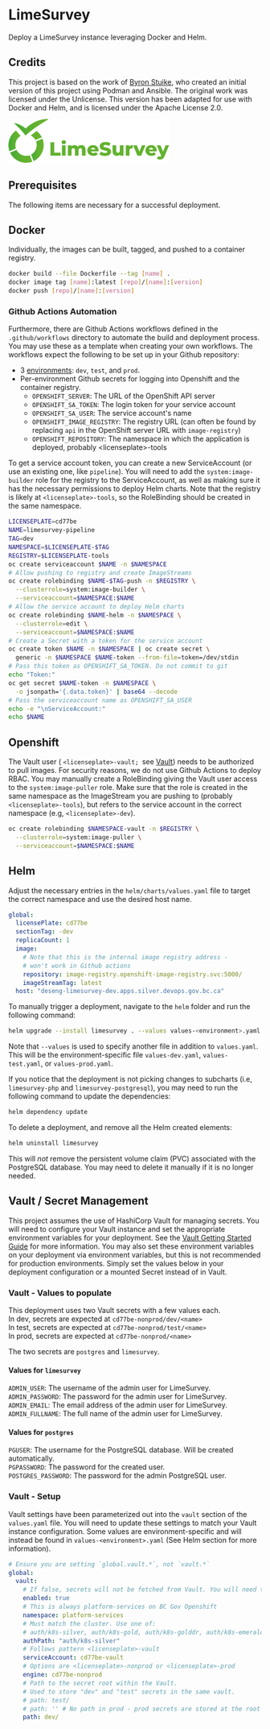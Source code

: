 # LimeSurvey

Deploy a LimeSurvey instance leveraging Docker and Helm.

## Credits

This project is based on the work of [Byron Stuike](https://github.com/farghul), who created an initial version of this project using Podman and Ansible. The original work was licensed under the Unlicense. This version has been adapted for use with Docker and Helm, and is licensed under the Apache License 2.0.

![LimeSurvey logo](limesurvey.svg)

## Prerequisites

The following items are necessary for a successful deployment.

## Docker

Individually, the images can be built, tagged, and pushed to a container registry.

```bash
docker build --file Dockerfile --tag [name] .
docker image tag [name]:latest [repo]/[name]:[version]
docker push [repo]/[name]:[version]
```

### Github Actions Automation

Furthermore, there are Github Actions workflows defined in the `.github/workflows` directory to automate the build and deployment process. You may use these as a template when creating your own workflows.
The workflows expect the following to be set up in your Github repository:

- 3 [environments](https://docs.github.com/en/actions/how-tos/deploy/configure-and-manage-deployments/manage-environments): `dev`, `test`, and `prod`.
- Per-environment Github secrets for logging into Openshift and the container registry.
  - `OPENSHIFT_SERVER`: The URL of the OpenShift API server
  - `OPENSHIFT_SA_TOKEN`: The login token for your service account
  - `OPENSHIFT_SA_USER`: The service account's name
  - `OPENSHIFT_IMAGE_REGISTRY`: The registry URL (can often be found by replacing `api` in the OpenShift server URL with `image-registry`)
  - `OPENSHIFT_REPOSITORY`: The namespace in which the application is deployed, probably \<licenseplate\>-tools

To get a service account token, you can create a new ServiceAccount (or use an existing one, like `pipeline`). You will need to add the `system:image-builder` role for the registry to the ServiceAccount, as well as making sure it has the necessary permissions to deploy Helm charts. Note that the registry is likely at `<licenseplate>-tools`, so the RoleBinding should be created in the same namespace.

```bash
LICENSEPLATE=cd77be
NAME=limesurvey-pipeline
TAG=dev
NAMESPACE=$LICENSEPLATE-$TAG
REGISTRY=$LICENSEPLATE-tools
oc create serviceaccount $NAME -n $NAMESPACE
# Allow pushing to registry and create ImageStreams
oc create rolebinding $NAME-$TAG-push -n $REGISTRY \
  --clusterrole=system:image-builder \
  --serviceaccount=$NAMESPACE:$NAME
# Allow the service account to deploy Helm charts
oc create rolebinding $NAME-helm -n $NAMESPACE \
  --clusterrole=edit \
  --serviceaccount=$NAMESPACE:$NAME
# Create a Secret with a token for the service account
oc create token $NAME -n $NAMESPACE | oc create secret \
  generic -n $NAMESPACE $NAME-token --from-file=token=/dev/stdin
# Pass this token as OPENSHIFT_SA_TOKEN. Do not commit to git
echo "Token:"
oc get secret $NAME-token -n $NAMESPACE \
  -o jsonpath='{.data.token}' | base64 --decode
# Pass the serviceaccount name as OPENSHIFT_SA_USER
echo -e "\nServiceAccount:"
echo $NAME
```

## Openshift

The Vault user ( `<licenseplate>-vault; `see [Vault](#vault--secret-management)) needs to be authorized to pull images. For security reasons, we do not use Github Actions to deploy RBAC. You may manually create a RoleBinding giving the Vault user access to the `system:image-puller` role. Make sure that the role is created in the same namespace as the ImageStream you are pushing to (probably `<licenseplate>-tools`), but refers to the service account in the correct namespace (e.g, `<licenseplate>-dev`).

```bash
oc create rolebinding $NAMESPACE-vault -n $REGISTRY \
  --clusterrole=system:image-puller \
  --serviceaccount=$NAMESPACE:$NAME
```

## Helm

Adjust the necessary entries in the `helm/charts/values.yaml` file to target the correct namespace and use the desired host name.

```yaml
global:
  licensePlate: cd77be
  sectionTag: -dev
  replicaCount: 1
  image:
    # Note that this is the internal image registry address -
    # won't work in Github actions
    repository: image-registry.openshift-image-registry.svc:5000/
    imageStreamTag: latest
  host: "deseng-limesurvey-dev.apps.silver.devops.gov.bc.ca"
```

To manually trigger a deployment, navigate to the `helm` folder and run the following command:

```bash
helm upgrade --install limesurvey . --values values-<environment>.yaml
```

Note that `--values` is used to specify another file in addition to `values.yaml`. This will be the environment-specific file `values-dev.yaml`, `values-test.yaml`, or `values-prod.yaml`.

If you notice that the deployment is not picking changes to subcharts (i.e, `limesurvey-php` and `limesurvey-postgresql`), you may need to run the following command to update the dependencies:

```bash
helm dependency update
```

To delete a deployment, and remove all the Helm created elements:

```zsh
helm uninstall limesurvey
```

This will _not_ remove the persistent volume claim (PVC) associated with the PostgreSQL database. You may need to delete it manually if it is no longer needed.

## Vault / Secret Management

This project assumes the use of HashiCorp Vault for managing secrets. You will need to configure your Vault instance and set the appropriate environment variables for your deployment. See the [Vault Getting Started Guide](https://developer.gov.bc.ca/docs/default/component/platform-developer-docs/docs/secrets-management/vault-getting-started-guide/) for more information.
You may also set these environment variables on your deployment via environment variables, but this is not recommended for production environments. Simply set the values below in your deployment configuration or a mounted Secret instead of in Vault.

### Vault - Values to populate

This deployment uses two Vault secrets with a few values each.  
In dev, secrets are expected at `cd77be-nonprod/dev/<name>`  
In test, secrets are expected at `cd77be-nonprod/test/<name>`  
In prod, secrets are expected at `cd77be-nonprod/<name>`

The two secrets are `postgres` and `limesurvey`.

#### Values for `limesurvey`

`ADMIN_USER`: The username of the admin user for LimeSurvey.  
`ADMIN_PASSWORD`: The password for the admin user for LimeSurvey.  
`ADMIN_EMAIL`: The email address of the admin user for LimeSurvey.  
`ADMIN_FULLNAME`: The full name of the admin user for LimeSurvey.

#### Values for `postgres`

`PGUSER`: The username for the PostgreSQL database. Will be created automatically.  
`PGPASSWORD`: The password for the created user.  
`POSTGRES_PASSWORD`: The password for the admin PostgreSQL user.

### Vault - Setup

Vault settings have been parameterized out into the `vault` section of the `values.yaml` file. You will need to update these settings to match your Vault instance configuration.
Some values are environment-specific and will instead be found in `values-<environment>.yaml` (See Helm section for more information).

```yaml
# Ensure you are setting `global.vault.*`, not `vault.*`
global:
  vault:
    # If false, secrets will not be fetched from Vault. You will need to manage them yourself.
    enabled: true
    # This is always platform-services on BC Gov Openshift
    namespace: platform-services
    # Must match the cluster. Use one of:
    # auth/k8s-silver, auth/k8s-gold, auth/k8s-golddr, auth/k8s-emerald
    authPath: "auth/k8s-silver"
    # Follows pattern <licenseplate>-vault
    serviceAccount: cd77be-vault
    # Options are <licenseplate>-nonprod or <licenseplate>-prod
    engine: cd77be-nonprod
    # Path to the secret root within the Vault.
    # Used to store "dev" and "test" secrets in the same vault.
    # path: test/
    # path: '' # No path in prod - prod secrets are stored at the root
    path: dev/
```
